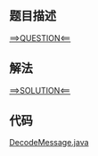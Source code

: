 ## 题目描述

[==>QUESTION<==](https://leetcode.cn/problems/decode-the-message/description/)

## 解法

[==>SOLUTION<==](https://leetcode.cn/problems/decode-the-message/solutions/2084137/jie-mi-xiao-xi-by-leetcode-solution-wckx/)

## 代码

[DecodeMessage.java](https://github.com/Marshal7cc/leetcode-java/blob/master/src/hashtable/DecodeMessage.java)


